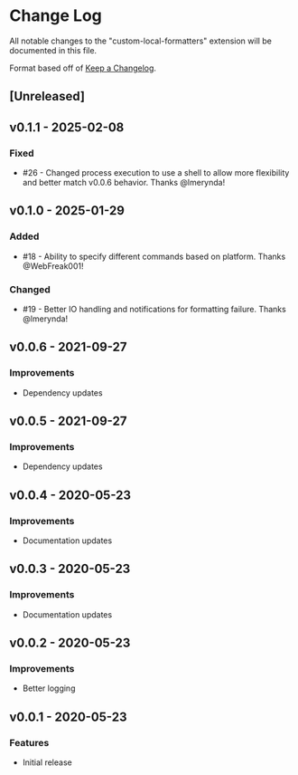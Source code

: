 # Change Log

All notable changes to the "custom-local-formatters" extension will be documented in this file.

Format based off of [Keep a Changelog](http://keepachangelog.com/).

## [Unreleased]

## v0.1.1 - 2025-02-08

### Fixed
- #26 - Changed process execution to use a shell to allow more flexibility and better match v0.0.6 behavior. Thanks @lmerynda!

## v0.1.0 - 2025-01-29

### Added
- #18 - Ability to specify different commands based on platform. Thanks @WebFreak001!

### Changed
- #19 - Better IO handling and notifications for formatting failure. Thanks @lmerynda!

## v0.0.6 - 2021-09-27

### Improvements
- Dependency updates

## v0.0.5 - 2021-09-27

### Improvements
- Dependency updates

## v0.0.4 - 2020-05-23

### Improvements
- Documentation updates

## v0.0.3 - 2020-05-23

### Improvements
- Documentation updates

## v0.0.2 - 2020-05-23

### Improvements
- Better logging

## v0.0.1 - 2020-05-23

### Features
- Initial release